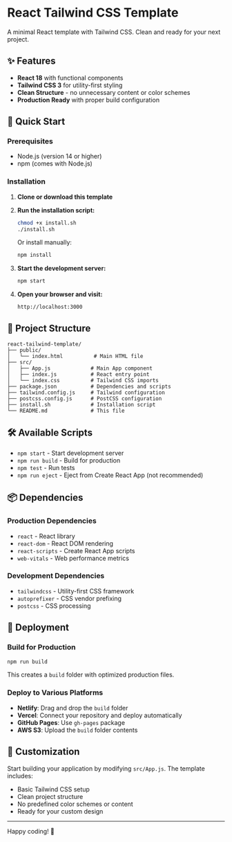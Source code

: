 # React Tailwind CSS Template

A minimal React template with Tailwind CSS. Clean and ready for your next project.

## ✨ Features

- **React 18** with functional components
- **Tailwind CSS 3** for utility-first styling
- **Clean Structure** - no unnecessary content or color schemes
- **Production Ready** with proper build configuration

## 🚀 Quick Start

### Prerequisites

- Node.js (version 14 or higher)
- npm (comes with Node.js)

### Installation

1. **Clone or download this template**

2. **Run the installation script:**
   ```bash
   chmod +x install.sh
   ./install.sh
   ```

   Or install manually:
   ```bash
   npm install
   ```

3. **Start the development server:**
   ```bash
   npm start
   ```

4. **Open your browser and visit:**
   ```
   http://localhost:3000
   ```

## 📁 Project Structure

```
react-tailwind-template/
├── public/
│   └── index.html          # Main HTML file
├── src/
│   ├── App.js             # Main App component
│   ├── index.js           # React entry point
│   └── index.css          # Tailwind CSS imports
├── package.json           # Dependencies and scripts
├── tailwind.config.js     # Tailwind configuration
├── postcss.config.js      # PostCSS configuration
├── install.sh             # Installation script
└── README.md              # This file
```

## 🛠️ Available Scripts

- `npm start` - Start development server
- `npm run build` - Build for production
- `npm test` - Run tests
- `npm run eject` - Eject from Create React App (not recommended)

## 📦 Dependencies

### Production Dependencies
- `react` - React library
- `react-dom` - React DOM rendering
- `react-scripts` - Create React App scripts
- `web-vitals` - Web performance metrics

### Development Dependencies
- `tailwindcss` - Utility-first CSS framework
- `autoprefixer` - CSS vendor prefixing
- `postcss` - CSS processing

## 🚀 Deployment

### Build for Production

```bash
npm run build
```

This creates a `build` folder with optimized production files.

### Deploy to Various Platforms

- **Netlify**: Drag and drop the `build` folder
- **Vercel**: Connect your repository and deploy automatically
- **GitHub Pages**: Use `gh-pages` package
- **AWS S3**: Upload the `build` folder contents

## 🎨 Customization

Start building your application by modifying `src/App.js`. The template includes:

- Basic Tailwind CSS setup
- Clean project structure
- No predefined color schemes or content
- Ready for your custom design

---

Happy coding! 🚀